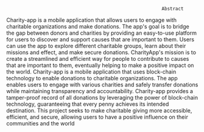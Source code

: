                                                              Abstract

Charity-app is a mobile application that allows users to engage with charitable organizations and make donations. The app's goal is to bridge the gap between donors and charities by providing an easy-to-use platform for users to discover and support causes that are important to them. Users can use the app to explore different charitable groups, learn about their missions and effect, and make secure donations. CharityApp's mission is to create a streamlined and efficient way for people to contribute to causes that are important to them, eventually helping to make a positive impact on the world. Charity-app is a mobile application that uses block-chain technology to enable donations to charitable organizations. The app enables users to engage with various charities and safely transfer donations while maintaining transparency and accountability. Charity-app provides a tamper-proof record of all donations by leveraging the power of block-chain technology, guaranteeing that every penny achieves its intended destination. This project seeks to make charitable giving more accessible, efficient, and secure, allowing users to have a positive influence on their communities and the world 
